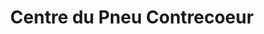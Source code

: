 ---
title: "Centre du Pneu Contrecoeur"
url: /contrecoeur/centre-du-pneu-contrecoeur/
shop: Autowerkstatt
---